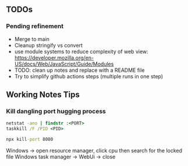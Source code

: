 ﻿## TODOs

### Pending refinement
- Merge to main
- Cleanup stringify vs convert
- use module systems to reduce complexity of web view: https://developer.mozilla.org/en-US/docs/Web/JavaScript/Guide/Modules
- TODO: clean up notes and replace with a README file
- Try to simplify github actions steps (multiple runs in one step)

## Working Notes Tips

### Kill dangling port hugging process
```cmd
netstat -ano | findstr :<PORT>
taskkill /F /PID <PID>

npx kill-port 8080
```

Windows -> open resource manager, click cpu then search for the locked file
Windows task manager -> WebUi -> close